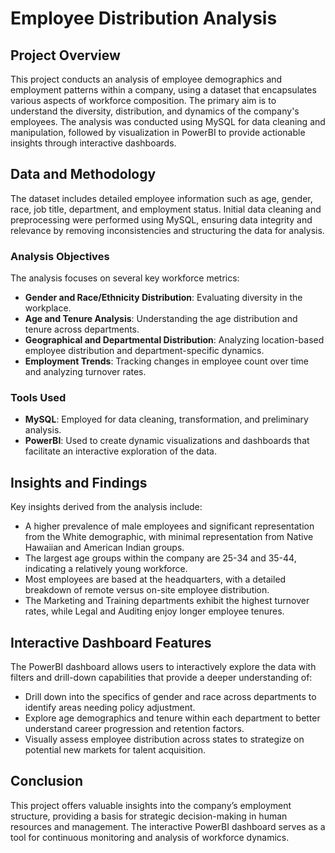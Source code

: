 # Employee Distribution Analysis

## Project Overview
This project conducts an analysis of employee demographics and employment patterns within a company, using a dataset that encapsulates various aspects of workforce composition. The primary aim is to understand the diversity, distribution, and dynamics of the company's employees. The analysis was conducted using MySQL for data cleaning and manipulation, followed by visualization in PowerBI to provide actionable insights through interactive dashboards.

## Data and Methodology
The dataset includes detailed employee information such as age, gender, race, job title, department, and employment status. Initial data cleaning and preprocessing were performed using MySQL, ensuring data integrity and relevance by removing inconsistencies and structuring the data for analysis.

### Analysis Objectives
The analysis focuses on several key workforce metrics:
- **Gender and Race/Ethnicity Distribution**: Evaluating diversity in the workplace.
- **Age and Tenure Analysis**: Understanding the age distribution and tenure across departments.
- **Geographical and Departmental Distribution**: Analyzing location-based employee distribution and department-specific dynamics.
- **Employment Trends**: Tracking changes in employee count over time and analyzing turnover rates.

### Tools Used
- **MySQL**: Employed for data cleaning, transformation, and preliminary analysis.
- **PowerBI**: Used to create dynamic visualizations and dashboards that facilitate an interactive exploration of the data.

## Insights and Findings
Key insights derived from the analysis include:
- A higher prevalence of male employees and significant representation from the White demographic, with minimal representation from Native Hawaiian and American Indian groups.
- The largest age groups within the company are 25-34 and 35-44, indicating a relatively young workforce.
- Most employees are based at the headquarters, with a detailed breakdown of remote versus on-site employee distribution.
- The Marketing and Training departments exhibit the highest turnover rates, while Legal and Auditing enjoy longer employee tenures.

## Interactive Dashboard Features
The PowerBI dashboard allows users to interactively explore the data with filters and drill-down capabilities that provide a deeper understanding of:
- Drill down into the specifics of gender and race across departments to identify areas needing policy adjustment.
-	Explore age demographics and tenure within each department to better understand career progression and retention factors.
-	Visually assess employee distribution across states to strategize on potential new markets for talent acquisition.

## Conclusion
This project offers valuable insights into the company’s employment structure, providing a basis for strategic decision-making in human resources and management. The interactive PowerBI dashboard serves as a tool for continuous monitoring and analysis of workforce dynamics.
